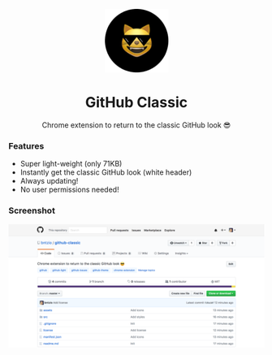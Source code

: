 <p align="center"><img width="125" src="https://github.com/bntzio/github-classic/blob/master/logo.png?raw=true"></p>

<h1 align="center">GitHub Classic</h1>

<p align="center">Chrome extension to return to the classic GitHub look 😎</p>

### Features

* Super light-weight (only 71KB)
* Instantly get the classic GitHub look (white header)
* Always updating!
* No user permissions needed!

### Screenshot

![GitHub Classic](screenshot.png)
